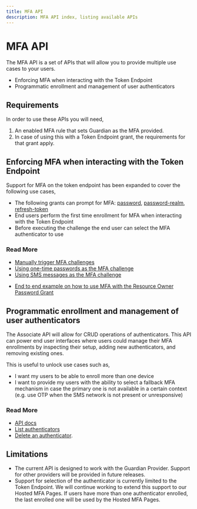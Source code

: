 ```yaml
---
title: MFA API
description: MFA API index, listing available APIs
---
```


# MFA API

The MFA API is a set of APIs that will allow you to provide multiple use cases to your users.
* Enforcing MFA when interacting with the Token Endpoint
* Programmatic enrollment and management of user authenticators

## Requirements

In order to use these APIs you will need,
1. An enabled MFA rule that sets Guardian as the MFA provided.
2. In case of using this with a Token Endpoint grant, the requirements for that grant apply.

## Enforcing MFA when interacting with the Token Endpoint
Support for MFA on the token endpoint has been expanded to cover the following use cases,
* The following grants can prompt for MFA: [password](/api-auth/grant/password), [password-realm](/api-auth/grant/password#realm-support), [refresh-token](/tokens/refresh-token/current#use-a-refresh-token)
* End users perform the first time enrollment for MFA when interacting with the Token Endpoint
* Before executing the challenge the end user can select the MFA authenticator to use
<!-- * Support for TOPT delivered via Email -->
<!-- TODO: Add link to (to be created) doc about email authenticator -->

### Read More

* [Manually trigger MFA challenges](/multifactor-authentication/api/challenges)
* [Using one-time passwords as the MFA challenge](/multifactor-authentication/api/otp)
* [Using SMS messages as the MFA challenge](/multifactor-authentication/api/oob)
<!-- * [Using Push Notifications]
* [Using one-time passwords via email] -->
<!-- TODO: Add missing articles and link to them -->
* [End to end example on how to use MFA with the Resource Owner Password Grant](/api-auth/tutorials/multifactor-resource-owner-password)

## Programmatic enrollment and management of user authenticators

The Associate API will allow for CRUD operations of authenticators. This API can power end user interfaces where users could manage their MFA enrollments by inspecting their setup, adding new authenticators, and removing existing ones.

This is useful to unlock use cases such as,
* I want my users to be able to enroll more than one device
* I want to provide my users with the ability to select a fallback MFA mechanism in case the primary one is not available in a certain context (e.g. use OTP when the SMS network is not present or unresponsive)

### Read More
* [API docs](/multifactor-authentication/api/)
* [List authenticators](/multifactor-authentication/api/manage#list-authenticators)
* [Delete an authenticator](/multifactor-authentication/api/manage#delete-authenticators).
<!-- * [Enroll a new authenticator](/multifactor-authentication/api/manage#enroll-authenticators). -->
<!-- TODO: Add link to enroll authenticator (requires expanding doc) -->

## Limitations

* The current API is designed to work with the Guardian Provider. Support for other providers will be provided in future releases.
* Support for selection of the authenticator is currently limited to the Token Endpoint. We will continue working to extend this support to our Hosted MFA Pages. If users have more than one authenticator enrolled, the last enrolled one  will be used by the Hosted MFA Pages.
